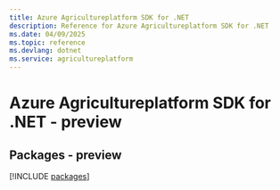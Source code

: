 ```yaml
---
title: Azure Agricultureplatform SDK for .NET
description: Reference for Azure Agricultureplatform SDK for .NET
ms.date: 04/09/2025
ms.topic: reference
ms.devlang: dotnet
ms.service: agricultureplatform
---
```

# Azure Agricultureplatform SDK for .NET - preview
## Packages - preview
[!INCLUDE [packages](agricultureplatform-index.md)]